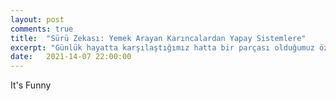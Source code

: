 ```yaml
---
layout: post
comments: true
title:  "Sürü Zekası: Yemek Arayan Karıncalardan Yapay Sistemlere"
excerpt: "Günlük hayatta karşılaştığımız hatta bir parçası olduğumuz özünde basit ancak bir bütün halinde ziyadesiyle kompleks yapılar bütünü ilgiyi hakediyor."
date:   2021-14-07 22:00:00
---
```


It's Funny  